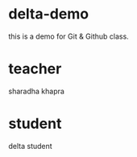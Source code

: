 # delta-demo
this is a demo for Git &amp; Github class.

# teacher
sharadha khapra
# student 
 delta student
 